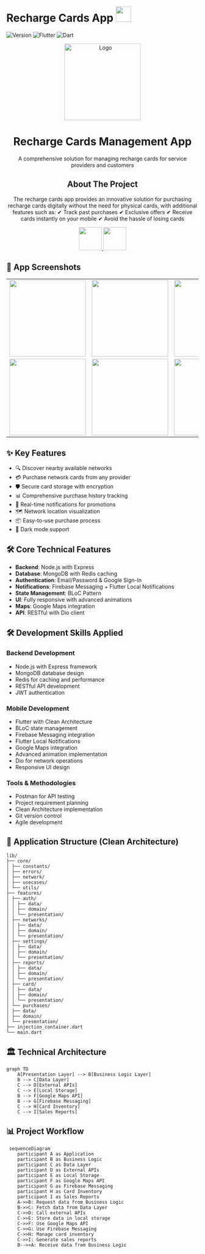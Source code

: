 # Recharge Cards App <img src="assets/logo.png" width="40" height="40">

![Version](https://img.shields.io/badge/version-1.0.0-blue)
![Flutter](https://img.shields.io/badge/flutter-3.19.5-blue)
![Dart](https://img.shields.io/badge/dart-3.3.0-blue)

<!-- PROJECT LOGO -->
<div align="center">
  <img src="assets/logo.png" alt="Logo" width="200">
  
  <h1>Recharge Cards Management App</h1>
  
  <p>
    A comprehensive solution for managing recharge cards for service providers and customers
  </p>

## About The Project

The recharge cards app provides an innovative solution for purchasing recharge cards digitally without the need for physical cards, with additional features such as:
✔ Track past purchases 
✔ Exclusive offers 
✔ Receive cards instantly on your mobile 
✔ Avoid the hassle of losing cards

  <div>
    <a href="#">
      <img src="https://img.shields.io/badge/Google_Play-414141?style=for-the-badge&logo=google-play&logoColor=white" height="60">
    </a>
    <a href="#">
      <img src="https://img.shields.io/badge/App_Store-0D96F6?style=for-the-badge&logo=app-store&logoColor=white" height="60">
    </a>
  </div>
</div>

## 📱 App Screenshots

<div align="center">
  <table>
    <tr>
      <td><img src="screenshots/login.jpg" width="200"></td>
      <td><img src="screenshots/home.jpg" width="200"></td>
      <td><img src="screenshots/cards.jpg" width="200"></td>
      <td><img src="screenshots/map.jpg" width="200"></td>
    </tr>
    <tr>
      <td><img src="screenshots/reports.jpg" width="200"></td>
      <td><img src="screenshots/notifications.jpg" width="200"></td>
      <td><img src="screenshots/profile.jpg" width="200"></td>
      <td><img src="screenshots/dark_mode.jpg" width="200"></td>
    </tr>
  </table>
</div>

## ✨ Key Features

- 🔍 Discover nearby available networks
- 💳 Purchase network cards from any provider
- 🛡️ Secure card storage with encryption
- 📊 Comprehensive purchase history tracking
- 🔔 Real-time notifications for promotions
- 🗺️ Network location visualization
- 📦 Easy-to-use purchase process
- 🌙 Dark mode support

## 🛠 Core Technical Features

- **Backend**: Node.js with Express
- **Database**: MongoDB with Redis caching
- **Authentication**: Email/Password & Google Sign-In
- **Notifications**: Firebase Messaging + Flutter Local Notifications
- **State Management**: BLoC Pattern
- **UI**: Fully responsive with advanced animations
- **Maps**: Google Maps integration
- **API**: RESTful with Dio client

## 🛠️ Development Skills Applied

### Backend Development
- Node.js with Express framework
- MongoDB database design
- Redis for caching and performance
- RESTful API development
- JWT authentication

### Mobile Development
- Flutter with Clean Architecture
- BLoC state management
- Firebase Messaging integration
- Flutter Local Notifications
- Google Maps integration
- Advanced animation implementation
- Dio for network operations
- Responsive UI design

### Tools & Methodologies
- Postman for API testing
- Project requirement planning
- Clean Architecture implementation
- Git version control
- Agile development

## 🧩 Application Structure (Clean Architecture)
```
lib/
├── core/
│ ├── constants/
│ ├── errors/
│ ├── network/
│ ├── usecases/
│ └── utils/
├── features/
│ ├── auth/
│ │ ├── data/
│ │ ├── domain/
│ │ └── presentation/
│ ├── networks/
│ │ ├── data/
│ │ ├── domain/
│ │ └── presentation/
│ ├── settings/
│ │ ├── data/
│ │ ├── domain/
│ │ └── presentation/
│ ├── reports/
│ │ ├── data/
│ │ ├── domain/
│ │ └── presentation/
│ ├── card/
│ │ ├── data/
│ │ ├── domain/
│ │ └── presentation/
│ └── purchases/
│ ├── data/
│ ├── domain/
│ └── presentation/
├── injection_container.dart
└── main.dart
```


## 🏛 Technical Architecture

```mermaid
graph TD
    A[Presentation Layer] --> B[Business Logic Layer]
    B --> C[Data Layer]
    C --> D[External APIs]
    C --> E[Local Storage]
    B --> F[Google Maps API]
    B --> G[Firebase Messaging]
    C --> H[Card Inventory]
    C --> I[Sales Reports]

```
## 📊 Project Workflow

```mermaid
 sequenceDiagram
    participant A as Application
    participant B as Business Logic
    participant C as Data Layer
    participant D as External APIs
    participant E as Local Storage
    participant F as Google Maps API
    participant G as Firebase Messaging
    participant H as Card Inventory
    participant I as Sales Reports
    A->>B: Request data from Business Logic
    B->>C: Fetch data from Data Layer
    C->>D: Call external APIs
    C->>E: Store data in local storage
    C->>F: Use Google Maps API
    C->>G: Use Firebase Messaging
    C->>H: Manage card inventory
    C->>I: Generate sales reports
    B-->>A: Receive data from Business Logic   
```
